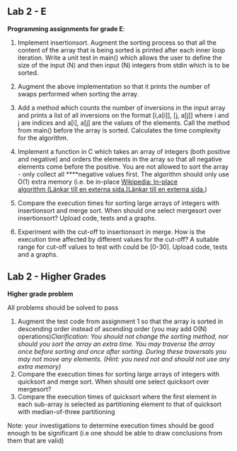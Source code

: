 ## Lab 2 - E

   **Programming assignments for grade E**:

1. Implement insertionsort. Augment the sorting process so that all the content of the array that is being sorted is printed after each inner loop iteration. Write a unit test in main() which allows the user to define the size of the input (N) and then input (N) integers from stdin which is to be sorted.

2. Augment the above implementation so that it prints the number of swaps performed when sorting the array.

3. Add a method which counts the number of inversions in the input array and prints a list of all inversions on the format [i,a[i]], [j, a[j]] where i and j are indices and a[i], a[j] are the values of the elements. Call the method from main() before the array is sorted. Calculates the time complexity for the algorithm.

4. Implement a function in C which takes an array of integers (both positive and negative) and orders the elements in the array so that all negative elements come before the positive. You are not allowed to sort the array - only collect all  ****negative values first. The algorithm should only use O(1) extra memory (i.e. be in-place [Wikipedia: In-place algorithm (Länkar till en externa sida.)Länkar till en externa sida.](https://en.wikipedia.org/wiki/In-place_algorithm))

5. Compare the execution times for sorting large arrays of integers with insertionsort and merge sort. When should one select mergesort over insertionsort? Upload code, tests and a graphs.

6. Experiment with the cut-off to insertionsort in merge. How is the execution time affected by different values for the cut-off? A suitable range for cut-off values to test with could be [0-30]. Upload code, tests and a graphs.

## Lab 2 - Higher Grades

  **Higher grade problem**

All problems should be solved to pass

   1. Augment the test code from assignment 1 so that the array is sorted in descending order instead of ascending order (you may add O(N) operations)*Clarification: You should not change the sorting method, nor should you sort the array an extra time. You may traverse the array once before sorting and once after sorting. During these traversals you may not move any elements. (Hint: you need not and should not use any extra memory)*
   2. Compare the execution times for sorting large arrays of integers with quicksort and merge sort. When should one select quicksort over mergesort?
   3. Compare the execution times of quicksort where the first element in each sub-array is selected as partitioning element to that of quicksort with median-of-three partitioning

Note: your investigations to determine execution times should be good enough to be significant (i.e one should be able to draw conclusions from them that are valid)


